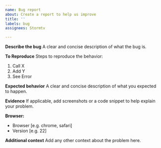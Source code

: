 ```yaml
---
name: Bug report
about: Create a report to help us improve
title: ''
labels: bug
assignees: Stormtv

---
```


**Describe the bug**
A clear and concise description of what the bug is.

**To Reproduce**
Steps to reproduce the behavior:
1. Call X
2. Add Y
3. See Error

**Expected behavior**
A clear and concise description of what you expected to happen.

**Evidence**
If applicable, add screenshots or a code snippet to help explain your problem.

**Browser:**
 - Browser [e.g. chrome, safari]
 - Version [e.g. 22]

**Additional context**
Add any other context about the problem here.
